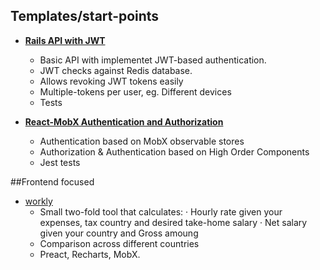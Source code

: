 ## Templates/start-points

- [**Rails API with JWT**](https://github.com/git-toni/rails-jwt-auth)
  - Basic API with implementet JWT-based authentication.
  - JWT checks against Redis database.
  - Allows revoking JWT tokens easily
  - Multiple-tokens per user, eg. Different devices
  - Tests

- [**React-MobX Authentication and Authorization**](https://github.com/git-toni/react-jwt-auth)
  - Authentication based on MobX observable stores
  - Authorization & Authentication based on High Order Components
  - Jest tests


##Frontend focused

- [workly](http://workly.info/tool.html)
  - Small two-fold tool that calculates:
    · Hourly rate given your expenses, tax country and desired take-home salary
    · Net salary given your country and Gross amoung
  - Comparison across different countries
  - Preact, Recharts, MobX.


